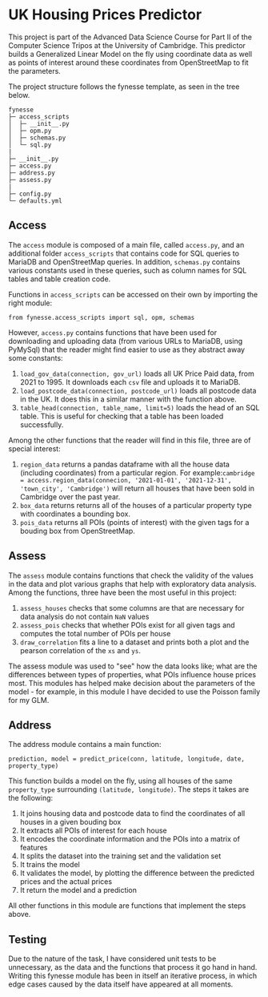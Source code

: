 # UK Housing Prices Predictor
This project is part of the Advanced Data Science Course for Part II of the Computer Science Tripos at the University of Cambridge. This predictor builds a Generalized Linear Model on the fly using coordinate data as well as points of interest around these coordinates from OpenStreetMap to fit the parameters. 

The project structure follows the fynesse template, as seen in the tree below. 
```
fynesse            
├─ access_scripts  
│  ├─ __init__.py  
│  ├─ opm.py       
│  ├─ schemas.py   
│  └─ sql.py      
|
├─ __init__.py     
├─ access.py       
├─ address.py      
├─ assess.py
|
├─ config.py       
└─ defaults.yml    
```

## Access

The `access` module is composed of a main file, called `access.py`, and an additional folder `access_scripts` that contains code for SQL queries to MariaDB and OpenStreetMap queries. In addition, `schemas.py` contains various constants used in these queries, such as column names for SQL tables and table creation code.

Functions in `access_scripts` can be accessed on their own by importing the right module:
```
from fynesse.access_scripts import sql, opm, schemas
```
However, `access.py` contains functions that have been used for downloading and uploading data (from various URLs to MariaDB, using PyMySql) that the reader might find easier to use as they abstract away some constants:
1. `load_gov_data(connection, gov_url)` loads all UK Price Paid data, from 2021 to 1995. It downloads each `csv` file and uploads it to MariaDB. 
2. `load_postcode_data(connection, postcode_url)` loads all postcode data in the UK. It does this in a similar manner with the function above.
3. `table_head(connection, table_name, limit=5)` loads the head of an SQL table. This is useful for checking that a table has been loaded successfully.

Among the other functions that the reader will find in this file, three are of special interest:
1. `region_data` returns a pandas dataframe with all the house data (including coordinates) from a particular region. For example:```cambridge = access.region_data(connecion, '2021-01-01', '2021-12-31', 'town_city', 'Cambridge')``` will return all houses that have been sold in Cambridge over the past year.
2. `box_data` returns returns all of the houses of a particular property type with coordinates a bounding box. 
3. `pois_data` returns all POIs (points of interest) with the given tags for a bouding box from OpenStreetMap.

## Assess

The `assess` module contains functions that check the validity of the values in the data and plot various graphs that help with exploratory data analysis. Among the functions, three have been the most useful in this project:
1. `assess_houses` checks that some columns are that are necessary for data analysis do not contain `NaN` values 
2. `assess_pois` checks that whether POIs exist for all given tags and computes the total number of POIs per house
3. `draw_correlation` fits a line to a dataset and prints both a plot and the pearson correlation of the `xs` and `ys`.

The assess module was used to "see" how the data looks like; what are the differences between types of properties, what POIs influence house prices most. This modules has helped make decision about the parameters of the model - for example, in this module I have decided to use the Poisson family for my GLM. 
## Address
The address module contains a main function:
```
prediction, model = predict_price(conn, latitude, longitude, date, property_type)
```

This function builds a model on the fly, using all houses of the same `property_type` surrounding `(latitude, longitude)`. The steps it takes are the following:
1. It joins housing data and postcode data to find the coordinates of all houses in a given bouding box
2. It extracts all POIs of interest for each house 
3. It encodes the coordinate information and the POIs into a matrix of features 
4. It splits the dataset into the training set and the validation set
5. It trains the model 
6. It validates the model, by plotting the difference between the predicted prices and the actual prices
7. It return the model and a prediction 

All other functions in this module are functions that implement the steps above.

## Testing

Due to the nature of the task, I have considered unit tests to be unnecessary, as the data and the functions that process it go hand in hand. Writing this fynesse module has been in itself an iterative process, in which edge cases caused by the data itself have appeared at all moments. 

